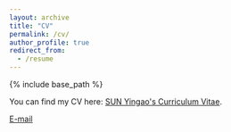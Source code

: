 ```yaml
---
layout: archive
title: "CV"
permalink: /cv/
author_profile: true
redirect_from:
  - /resume
---
```


{% include base_path %}

You can find my CV here: [SUN Yingao's Curriculum Vitae](../assets/IMG_1207.webp).

[E-mail](mailto:yingao.sun@alumni.ust.hk)
